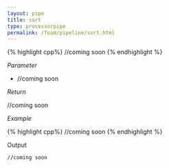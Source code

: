 ```yaml
---
layout: pipe
title: sort
type: processorpipe
permalink: /foam/pipeline/sort.html
---
```



{% highlight cpp%}
 //coming soon
{% endhighlight %}

*Parameter*

- //coming soon

*Return*

//coming soon

*Example*

{% highlight cpp%}
//coming soon
{% endhighlight %}

Output

    //coming soon
